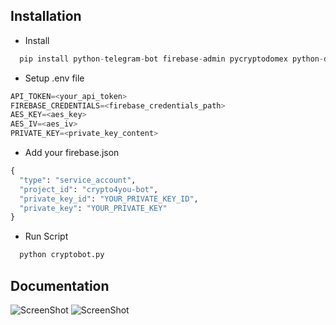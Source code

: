 ## Installation

- Install

```python
  pip install python-telegram-bot firebase-admin pycryptodomex python-dotenv
```

- Setup .env file

```python
API_TOKEN=<your_api_token>
FIREBASE_CREDENTIALS=<firebase_credentials_path>
AES_KEY=<aes_key>
AES_IV=<aes_iv>
PRIVATE_KEY=<private_key_content>
```

- Add your firebase.json

```python
{
  "type": "service_account",
  "project_id": "crypto4you-bot",
  "private_key_id": "YOUR_PRIVATE_KEY_ID",
  "private_key": "YOUR_PRIVATE_KEY"
}

```

- Run Script

```python
  python cryptobot.py
```

## Documentation

![ScreenShot](https://i.ibb.co/p1sQTMs/Screenshot-42.png)
![ScreenShot](https://i.ibb.co/jzsSXFW/Screenshot-43.png)

